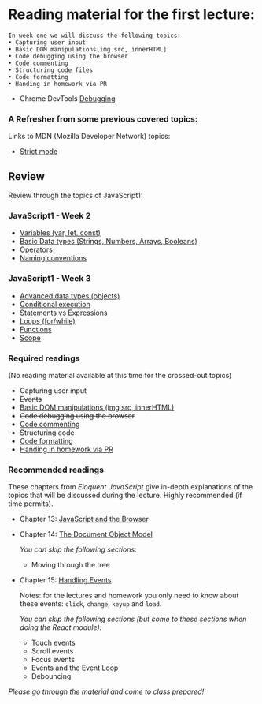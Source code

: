# Reading material for the first lecture:

```
In week one we will discuss the following topics:
• Capturing user input
• Basic DOM manipulations[img src, innerHTML]
• Code debugging using the browser
• Code commenting
• Structuring code files
• Code formatting
• Handing in homework via PR
```

- Chrome DevTools [Debugging](https://developers.google.com/web/tools/chrome-devtools/) 

### A Refresher from some previous covered topics:

Links to MDN (Mozilla Developer Network) topics:

- [Strict mode](https://developer.mozilla.org/en-US/docs/Web/JavaScript/Reference/Strict_mode)

## Review

Review through the topics of JavaScript1:

### JavaScript1 - Week 2

- [Variables (var, let, const)](./../../../../fundamentals/blob/master/fundamentals/variables.md)
- [Basic Data types (Strings, Numbers, Arrays, Booleans)](./../../../../fundamentals/blob/master/fundamentals/values.md)
- [Operators](./../../../../fundamentals/blob/master/fundamentals/operators.md)
- [Naming conventions](./../../../../fundamentals/blob/master/fundamentals/naming_conventions.md)

### JavaScript1 - Week 3

- [Advanced data types (objects)](./../../../../fundamentals/blob/master/fundamentals/objects.md)
- [Conditional execution](./../../../../fundamentals/blob/master/fundamentals/conditional_execution.md) <br>
- [Statements vs Expressions](./../../../../fundamentals/blob/master/fundamentals/statements_expressions.md)<br>
- [Loops (for/while)](./../../../../fundamentals/blob/master/fundamentals/loops.md)
- [Functions](./../../../../fundamentals/blob/master/fundamentals/functions.md)
- [Scope](./../../../../fundamentals/blob/master/fundamentals/scope.md)

### Required readings

(No reading material available at this time for the crossed-out topics)

- ~~Capturing user input~~
- ~~Events~~
- [Basic DOM manipulations (img src, innerHTML)](./../../../../fundamentals/blob/master/fundamentals/DOM_manipulation.md)
- ~~Code debugging using the browser~~
- [Code commenting](./../../../../fundamentals/blob/master/fundamentals/code_commenting.md)
- ~~Structuring code~~
- [Code formatting](./../../../../fundamentals/blob/master/fundamentals/code_formatting.md)
- [Handing in homework via PR](../../..//fundamentals/blob/master/fundamentals/homework_pr.md)

### Recommended readings

These chapters from _Eloquent JavaScript_ give in-depth explanations of the topics that will be discussed during the lecture. Highly recommended (if time permits).

- Chapter 13: [JavaScript and the Browser](http://eloquentjavascript.net/13_browser.html)

- Chapter 14: [The Document Object Model](http://eloquentjavascript.net/14_dom.html)

    _You can skip the following sections:_

    - Moving through the tree

- Chapter 15: [Handling Events](http://eloquentjavascript.net/15_event.html)

    Notes: for the lectures and homework you only need to know about these events: `click`, `change`, `keyup` and `load`.
    
    _You can skip the following sections (but come to these sections when doing the React module):_

    - Touch events
    - Scroll events
    - Focus events
    - Events and the Event Loop
    - Debouncing

_Please go through the material and come to class prepared!_
